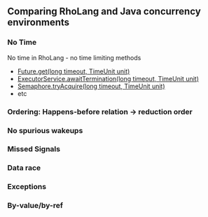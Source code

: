 ## Comparing RhoLang and Java concurrency environments

### No Time
No time in RhoLang - no time limiting methods
- [Future.get(long timeout, TimeUnit unit)](https://docs.oracle.com/javase/9/docs/api/java/util/concurrent/Future.html#get-long-java.util.concurrent.TimeUnit-)
- [ExecutorService.awaitTermination(long timeout, TimeUnit unit)](https://docs.oracle.com/javase/9/docs/api/java/util/concurrent/ExecutorService.html#awaitTermination-long-java.util.concurrent.TimeUnit-)
- [Semaphore.tryAcquire(long timeout, TimeUnit unit)](https://docs.oracle.com/javase/9/docs/api/java/util/concurrent/Semaphore.html#tryAcquire-long-java.util.concurrent.TimeUnit-)
- etc

### Ordering: Happens-before relation -> reduction order

### No spurious wakeups

### Missed Signals

### Data race

### Exceptions

### By-value/by-ref



